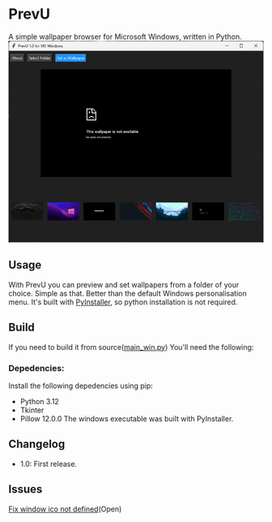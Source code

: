 # PrevU
A simple wallpaper browser for Microsoft Windows, written in Python.
![screenshot](demo.png)

## Usage
With PrevU you can preview and set wallpapers from a folder of your choice. Simple as that. Better than the default Windows personalisation menu. It's built with [PyInstaller](https://pyinstaller.org/en/stable/), so python installation is not required.

## Build
If you need to build it from source([main_win.py](main_win.py)) You'll need the following:
### Depedencies:
Install the following depedencies using pip:
- Python 3.12
- Tkinter
- Pillow 12.0.0
The windows executable was built with PyInstaller.

## Changelog
- 1.0: First release.
## Issues
[Fix window ico not defined](https://github.com/mikeph52/PrevU/issues/1)(Open)

